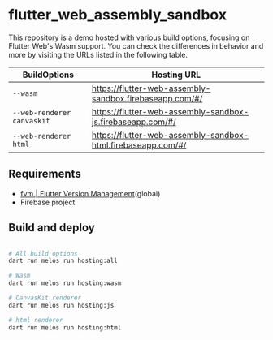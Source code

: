 # flutter_web_assembly_sandbox

This repository is a demo hosted with various build options, focusing on Flutter Web's Wasm support. You can check the differences in behavior and more by visiting the URLs listed in the following table.

| BuildOptions | Hosting URL |
| --- | --- |
| `--wasm` | https://flutter-web-assembly-sandbox.firebaseapp.com/#/ |
| `--web-renderer canvaskit` | https://flutter-web-assembly-sandbox-js.firebaseapp.com/#/ |
| `--web-renderer html` | https://flutter-web-assembly-sandbox-html.firebaseapp.com/#/ |

## Requirements

- [fvm | Flutter Version Management](https://fvm.app/)(global)
- Firebase project

## Build and deploy

```sh

# All build options
dart run melos run hosting:all

# Wasm
dart run melos run hosting:wasm

# CanvasKit renderer
dart run melos run hosting:js

# html renderer
dart run melos run hosting:html
```
